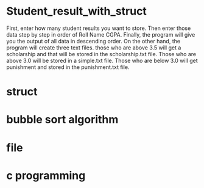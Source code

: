 # Student_result_with_struct

First, enter how many student results you want to store. Then enter those data step by step in order of Roll Name CGPA. Finally, the program will give you the output of all data in descending order. On the other hand, the program will create three text files. those who are above 3.5 will get a scholarship and that will be stored in the scholarship.txt file. Those who are above 3.0 will be stored in a simple.txt file. Those who are below 3.0 will get punishment and stored in the punishment.txt file.

# struct
# bubble sort algorithm
# file
# c programming
